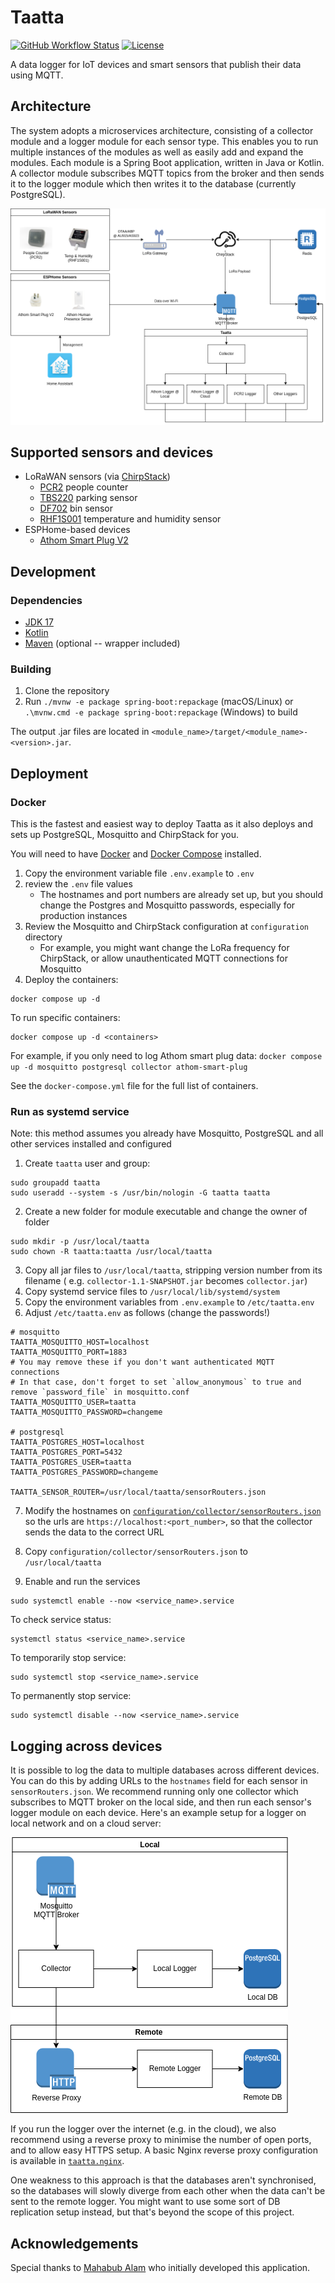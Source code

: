 # Taatta

[![GitHub Workflow Status](https://img.shields.io/github/actions/workflow/status/MonashSmartCityLivingLab/taatta/ci.yml?style=flat-square)](https://github.com/MonashSmartCityLivingLab/taatta/actions/workflows/ci.yml)
[![License](https://img.shields.io/github/license/MonashSmartCityLivingLab/taatta?style=flat-square)](LICENSE)

A data logger for IoT devices and smart sensors that publish their data using MQTT.

## Architecture

The system adopts a microservices architecture, consisting of a collector module and a logger module for each sensor
type. This enables you to run multiple instances of the modules as well as easily add and expand the modules. Each
module is a Spring Boot application, written in Java or Kotlin. A collector module subscribes MQTT topics from the
broker and then sends it to the logger module which then writes it to the database (currently PostgreSQL).

![Taatta architecture](docs/images/architecture.png)

## Supported sensors and devices

- LoRaWAN sensors (via [ChirpStack](https://chirpstack.io/))
    - [PCR2](pcr2/README.md) people counter
    - [TBS220](tbs220/README.md) parking sensor
    - [DF702](df702/README.md) bin sensor
    - [RHF1S001](rhf1s001/README.md) temperature and humidity sensor
- ESPHome-based devices
    - [Athom Smart Plug V2](athom-smart-plug/README.md)

## Development

### Dependencies

- [JDK 17](https://adoptium.net/temurin/releases/)
- [Kotlin](https://kotlinlang.org/docs/getting-started.html)
- [Maven](https://maven.apache.org/download.cgi) (optional -- wrapper included)

### Building

1. Clone the repository
2. Run `./mvnw -e package spring-boot:repackage` (macOS/Linux) or `.\mvnw.cmd -e package spring-boot:repackage`
   (Windows) to build

The output .jar files are located in `<module_name>/target/<module_name>-<version>.jar`.

## Deployment

### Docker

This is the fastest and easiest way to deploy Taatta as it also deploys and sets up PostgreSQL, Mosquitto and ChirpStack
for you.

You will need to have [Docker](https://docs.docker.com/get-docker/)
and [Docker Compose](https://docs.docker.com/compose/install/) installed.

1. Copy the environment variable file `.env.example` to `.env`
2. review the `.env` file values
    - The hostnames and port numbers are already set up, but you should change the Postgres and Mosquitto passwords,
      especially for production instances
3. Review the Mosquitto and ChirpStack configuration at `configuration` directory
    - For example, you might want change the LoRa frequency for ChirpStack, or allow unauthenticated MQTT connections 
      for Mosquitto 
4. Deploy the containers:

```shell
docker compose up -d
```

To run specific containers:

```shell
docker compose up -d <containers>
```

For example, if you only need to log Athom smart plug
data: `docker compose up -d mosquitto postgresql collector athom-smart-plug`

See the `docker-compose.yml` file for the full list of containers.

### Run as systemd service

Note: this method assumes you already have Mosquitto, PostgreSQL and all other services installed and configured

1. Create `taatta` user and group:

```shell
sudo groupadd taatta
sudo useradd --system -s /usr/bin/nologin -G taatta taatta
```

2. Create a new folder for module executable and change the owner of folder

```shell
sudo mkdir -p /usr/local/taatta
sudo chown -R taatta:taatta /usr/local/taatta
```

3. Copy all jar files to `/usr/local/taatta`, stripping version number from its filename (
   e.g. `collector-1.1-SNAPSHOT.jar` becomes `collector.jar`)
4. Copy systemd service files to `/usr/local/lib/systemd/system`
5. Copy the environment variables from `.env.example` to `/etc/taatta.env`
6. Adjust `/etc/taatta.env` as follows (change the passwords!)

```shell
# mosquitto
TAATTA_MOSQUITTO_HOST=localhost
TAATTA_MOSQUITTO_PORT=1883
# You may remove these if you don't want authenticated MQTT connections
# In that case, don't forget to set `allow_anonymous` to true and remove `password_file` in mosquitto.conf
TAATTA_MOSQUITTO_USER=taatta
TAATTA_MOSQUITTO_PASSWORD=changeme

# postgresql
TAATTA_POSTGRES_HOST=localhost
TAATTA_POSTGRES_PORT=5432
TAATTA_POSTGRES_USER=taatta
TAATTA_POSTGRES_PASSWORD=changeme

TAATTA_SENSOR_ROUTER=/usr/local/taatta/sensorRouters.json
```

7. Modify the hostnames on [`configuration/collector/sensorRouters.json`](configuration/collector/sensorRouters.json)
   so the urls are `https://localhost:<port_number>`, so that the collector sends the data to the correct URL
8. Copy `configuration/collector/sensorRouters.json` to `/usr/local/taatta`

9. Enable and run the services

```shell
sudo systemctl enable --now <service_name>.service
```

To check service status:

```shell
systemctl status <service_name>.service
```

To temporarily stop service:

```shell
sudo systemctl stop <service_name>.service
```

To permanently stop service:

```shell
sudo systemctl disable --now <service_name>.service
```

## Logging across devices

It is possible to log the data to multiple databases across different devices. You can do this by adding URLs to the
`hostnames` field for each sensor in `sensorRouters.json`. We recommend running only one collector which subscribes to
MQTT broker on the local side, and then run each sensor's logger module on each device. Here's an example setup for a
logger on local network and on a cloud server:

![Example logging to a cloud server](docs/images/local-remote.png)

If you run the logger over the internet (e.g. in the cloud), we also recommend using a reverse proxy to minimise the
number of open ports, and to allow easy HTTPS setup. A basic Nginx reverse proxy configuration is available
in [`taatta.nginx`](taatta.nginx).

One weakness to this approach is that the databases aren't synchronised, so the databases will slowly diverge from each
other when the data can't be sent to the remote logger. You might want to use some sort of DB replication setup instead,
but that's beyond the scope of this project.

## Acknowledgements

Special thanks to [Mahabub Alam](https://github.com/whilemind) who initially developed this application.